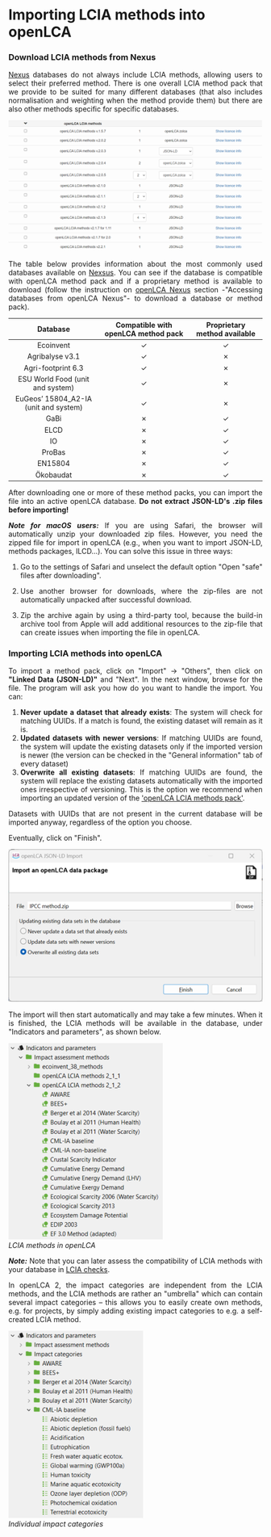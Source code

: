 # Importing LCIA methods into openLCA

<div style='text-align: justify;'>

### Download LCIA methods from Nexus

[Nexus](https://nexus.openlca.org) databases do not always include LCIA methods, allowing users to select their preferred method. There is one overall LCIA method pack that we provide to be suited for many different databases (that also includes normalisation and weighting when the method provide them) but there are also other methods specific for specific databases.

![](../media/lcia_methods_import.png) 

The table below provides information about the most commonly used databases available on [Nexsus](http://www.openlca.org/download#methods). You can see if the database is compatible with openLCA method pack and if a proprietary method is available to download (follow the instruction on [openLCA Nexus](../resources/nexus.md) section -"Accessing databases from openLCA Nexus"- to download a database or method pack). 

|              **Database**              | **Compatible with openLCA method pack** | **Proprietary method available** |
|:--------------------------------------:|:---------------------------------------:|:--------------------------------:|
| Ecoinvent                              | ✓                                       | ✓                                |
| Agribalyse v3.1                        | ✓                                       | ✗                                |
| Agri-footprint 6.3                     | ✓                                       | ✗                                |
| ESU World Food (unit and system)       | ✓                                       | ✗                                |
| EuGeos’ 15804_A2-IA  (unit and system) | ✓                                       | ✗                                |
| GaBi                                   | ✗                                       | ✓                                |
| ELCD                                   | ✗                                       | ✓                                |
| IO                                     | ✗                                       | ✓                                |
| ProBas                                 | ✗                                       | ✓                                |
| EN15804                                | ✗                                       | ✓                                |
| Ökobaudat                              | ✗                                       | ✓                                |

After downloading one or more of these method packs, you can import the  file into an active openLCA database. **Do not extract JSON-LD's .zip files before importing!**

**_Note for macOS users:_** If you are using Safari, the browser will automatically unzip your downloaded zip files. However, you need the zipped file for import in openLCA (e.g., when you want to import JSON-LD, methods packages, ILCD...). You can solve this issue in three ways: 

1. Go to the settings of Safari and unselect the default option "Open "safe" files after downloading".

2. Use another browser for downloads, where the zip-files are not automatically unpacked after successful download.

3. Zip the archive again by using a third-party tool, because the build-in archive tool from Apple will add additional resources to the zip-file that can create issues when importing the file in openLCA.

### Importing LCIA methods into openLCA

To import a method pack, click on "Import" &#8594; "Others", then click on **"Linked Data (JSON-LD)"** and "Next". In the next window, browse for the file. The program will ask you how do you want to handle the import. You can:
1. **Never update a dataset that already exists**: The system will check for matching UUIDs. If a match is found, the existing dataset will remain as it is.
2. **Updated datasets with newer versions**: If matching UUIDs are found, the system will update the existing datasets only if the imported version is newer (the version can be checked in the "General information" tab of every dataset)
3. **Overwrite all existing datasets**: If matching UUIDs are found, the system will replace the existing datasets automatically with the imported ones irrespective of versioning. This is the option we recommend when importing an updated version of the ['openLCA LCIA methods pack'](https://nexus.openlca.org/database/openLCA%20LCIA%20methods).

Datasets with UUIDs that are not present in the current database will be imported anyway, regardless of the option you choose. 

Eventually, click on "Finish". 

![](../media/lcia_methods_zip.png)

The import will then start automatically and may take a few minutes. When it is finished, the LCIA methods will be available in the database, under "Indicators and parameters", as shown below.

![](../media/lcia.png)    
_LCIA methods in openLCA_

_**Note:**_ Note that you can later assess the compatibility of LCIA methods with your database in  [LCIA checks](../res_analysis/analysis.md).

In openLCA 2, the impact categories are independent from the LCIA methods, and the LCIA methods are rather an "umbrella" which can contain several impact categories – this allows you to easily create own methods, e.g. for projects, by simply adding existing impact categories to e.g. a self-created LCIA method.

![](../media/impact_categories.png) 
<br>_Individual impact categories_





</div>
